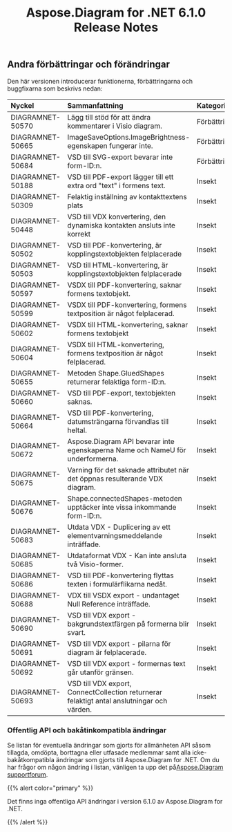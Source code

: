 ﻿---
title: Aspose.Diagram for .NET 6.1.0 Release Notes
type: docs
weight: 110
url: /sv/net/aspose-diagram-for-net-6-1-0-release-notes/
---
## **Andra förbättringar och förändringar**
Den här versionen introducerar funktionerna, förbättringarna och buggfixarna som beskrivs nedan:

|**Nyckel** |**Sammanfattning** |**Kategori** |
|:- |:- |:- |
|DIAGRAMNET-50570 | Lägg till stöd för att ändra kommentarer i Visio diagram.| Förbättring|
|DIAGRAMNET-50665 | ImageSaveOptions.ImageBrightness-egenskapen fungerar inte.| Förbättring|
|DIAGRAMNET-50684 | VSD till SVG-export bevarar inte form-ID:n.| Förbättring|
|DIAGRAMNET-50188 | VSD till PDF-export lägger till ett extra ord "text" i formens text.| Insekt|
|DIAGRAMNET-50309 | Felaktig inställning av kontakttextens plats| Insekt|
|DIAGRAMNET-50448 | VSD till VDX konvertering, den dynamiska kontakten ansluts inte korrekt| Insekt|
|DIAGRAMNET-50502 | VSD till PDF-konvertering, är kopplingstextobjekten felplacerade| Insekt|
|DIAGRAMNET-50503 | VSD till HTML-konvertering, är kopplingstextobjekten felplacerade| Insekt|
|DIAGRAMNET-50597 | VSDX till PDF-konvertering, saknar formens textobjekt.| Insekt|
|DIAGRAMNET-50599 | VSDX till PDF-konvertering, formens textposition är något felplacerad.| Insekt|
|DIAGRAMNET-50602 | VSDX till HTML-konvertering, saknar formens textobjekt| Insekt|
|DIAGRAMNET-50604 | VSDX till HTML-konvertering, formens textposition är något felplacerad.| Insekt|
|DIAGRAMNET-50655 | Metoden Shape.GluedShapes returnerar felaktiga form-ID:n.| Insekt|
|DIAGRAMNET-50660 | VSD till PDF-export, textobjekten saknas.| Insekt|
|DIAGRAMNET-50664 |VSD till PDF-konvertering, datumsträngarna förvandlas till heltal.| Insekt|
|DIAGRAMNET-50672 | Aspose.Diagram API bevarar inte egenskaperna Name och NameU för underformerna.| Insekt|
|DIAGRAMNET-50675 | Varning för det saknade attributet när det öppnas resulterande VDX diagram.| Insekt|
|DIAGRAMNET-50676 | Shape.connectedShapes-metoden upptäcker inte vissa inkommande form-ID:n.| Insekt|
|DIAGRAMNET-50683 | Utdata VDX - Duplicering av ett elementvarningsmeddelande inträffade.| Insekt|
|DIAGRAMNET-50685 | Utdataformat VDX - Kan inte ansluta två Visio-former.| Insekt|
|DIAGRAMNET-50686 | VSD till PDF-konvertering flyttas texten i formulärflikarna nedåt.| Insekt|
|DIAGRAMNET-50688 |VDX till VSDX export - undantaget Null Reference inträffade.| Insekt|
|DIAGRAMNET-50690 | VSD till VDX export - bakgrundstextfärgen på formerna blir svart.| Insekt|
|DIAGRAMNET-50691 | VSD till VDX export - pilarna för diagram är felplacerade.| Insekt|
|DIAGRAMNET-50692 | VSD till VDX export - formernas text går utanför gränsen.| Insekt|
|DIAGRAMNET-50693 | VSD till VDX export, ConnectCollection returnerar felaktigt antal anslutningar och värden.| Insekt|
### **Offentlig API och bakåtinkompatibla ändringar**
Se listan för eventuella ändringar som gjorts för allmänheten API såsom tillagda, omdöpta, borttagna eller utfasade medlemmar samt alla icke-bakåtkompatibla ändringar som gjorts till Aspose.Diagram for .NET. Om du har frågor om någon ändring i listan, vänligen ta upp det på[Aspose.Diagram supportforum](https://forum.aspose.com/c/diagram/17).

{{% alert color="primary" %}} 

Det finns inga offentliga API ändringar i version 6.1.0 av Aspose.Diagram for .NET.

{{% /alert %}}
